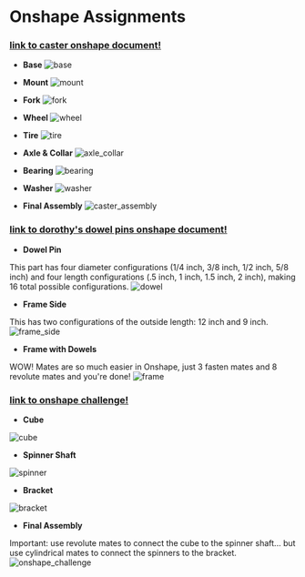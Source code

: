 # Onshape Assignments
### [link to caster onshape document!](https://cvilleschools.onshape.com/documents/efbe8d7e14a813fea9383cb6/w/82dac7dabc795309f6587a3c/e/49551501f3792a8a1a6f5e5d)

- **Base**
![base](images/base.png)


- **Mount**
![mount](images/mount.png)


- **Fork**
![fork](images/fork.png)


- **Wheel**
![wheel](images/wheel.png)


- **Tire**
![tire](images/tire.png)


- **Axle & Collar**
![axle_collar](images/axle_collar.png)


- **Bearing**
![bearing](images/bearing.png)


- **Washer**
![washer](images/washer.png)


- **Final Assembly**
![caster_assembly](images/caster_assembly.png)


### [link to dorothy's dowel pins onshape document!](https://cvilleschools.onshape.com/documents/21581d0deec776e4ff3f4d38/w/358d316a9c78fbe9507db262/e/97710db6f1c417874538c0c3)

- **Dowel Pin**

This part has four diameter configurations (1/4 inch, 3/8 inch, 1/2 inch, 5/8 inch) and four length configurations (.5 inch, 1 inch, 1.5 inch, 2 inch), making 16 total possible configurations.
![dowel](images/dowel.png)


- **Frame Side**

This has two configurations of the outside length: 12 inch and 9 inch.
![frame_side](images/frame_side.png)


- **Frame with Dowels**

WOW! Mates are so much easier in Onshape, just 3 fasten mates and 8 revolute mates and you're done!
![frame](images/frame.png)


### [link to onshape challenge!](https://cvilleschools.onshape.com/documents/ec139adf7bf4c55766fcfcb6/w/02225c7a7e2293e6a7ffe91a/e/0765c6eabe6468150358734c)

- **Cube**

![cube](images/cube.png)


- **Spinner Shaft**

![spinner](images/spinner.png)


- **Bracket**

![bracket](images/bracket.png)


- **Final Assembly**

Important: use revolute mates to connect the cube to the spinner shaft... but use cylindrical mates to connect the spinners to the bracket.
![onshape_challenge](images/onshape_challenge.png)


